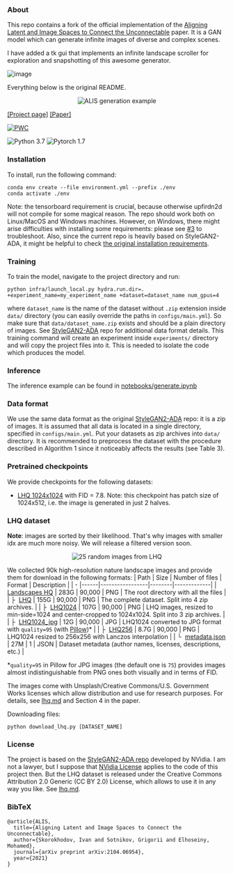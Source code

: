 ### About
This repo contains a fork of the official implementation of the [Aligning Latent and Image Spaces to Connect the Unconnectable](https://arxiv.org/abs/2104.06954) paper.
It is a GAN model which can generate infinite images of diverse and complex scenes.

I have added a tk gui that implements an infinite landscape scroller for exploration and snapshotting of this awesome generator.

![image](https://github.com/csibbitt/alis/assets/5091372/3032e537-52a2-4e67-9a2a-f7852f76083d)

Everything below is the original README.

<div style="text-align:center">
<img src="https://user-images.githubusercontent.com/3128824/116132029-bc294c00-a6d5-11eb-9bd4-ab125b1508b7.gif" alt="ALIS generation example"/>
</div>

[[Project page]](http://universome.github.io/alis)
[[Paper]](https://arxiv.org/abs/2104.06954)

[![PWC](https://img.shields.io/endpoint.svg?url=https://paperswithcode.com/badge/aligning-latent-and-image-spaces-to-connect/infinite-image-generation-on-lhq)](https://paperswithcode.com/sota/infinite-image-generation-on-lhq?p=aligning-latent-and-image-spaces-to-connect)

![Python 3.7](https://img.shields.io/badge/python-3.8.5-blueviolet.svg?style=plastic)
![Pytorch 1.7](https://img.shields.io/badge/pytorch-1.7-red.svg?style=plastic)

### Installation
To install, run the following command:
```
conda env create --file environment.yml --prefix ./env
conda activate ./env
```

Note: the tensorboard requirement is crucial, because otherwise upfirdn2d will not compile for some magical reason.
The repo should work both on Linux/MacOS and Windows machines.
However, on Windows, there might arise difficulties with installing some requirements: please see [#3](https://github.com/universome/alis/issues/3) to troubleshoot.
Also, since the current repo is heavily based on StyleGAN2-ADA, it might be helpful to check [the original installation requirements](https://github.com/NVlabs/stylegan2-ada-pytorch#requirements).


### Training
To train the model, navigate to the project directory and run:
```
python infra/launch_local.py hydra.run.dir=. +experiment_name=my_experiment_name +dataset=dataset_name num_gpus=4
```
where `dataset_name` is the name of the dataset without `.zip` extension inside `data/` directory (you can easily override the paths in `configs/main.yml`).
So make sure that `data/dataset_name.zip` exists and should be a plain directory of images.
See [StyleGAN2-ADA](https://github.com/NVlabs/stylegan2-ada-pytorch) repo for additional data format details.
This training command will create an experiment inside `experiments/` directory and will copy the project files into it.
This is needed to isolate the code which produces the model.


### Inference
The inference example can be found in [notebooks/generate.ipynb](notebooks/generate.ipynb)


### Data format
We use the same data format as the original [StyleGAN2-ADA](https://github.com/NVlabs/stylegan2-ada-pytorch) repo: it is a zip of images.
It is assumed that all data is located in a single directory, specified in `configs/main.yml`.
Put your datasets as zip archives into `data/` directory.
It is recommended to preprocess the dataset with the procedure described in Algorithm 1 since it noticeably affects the results (see Table 3).


### Pretrained checkpoints
We provide checkpoints for the following datasets:
- [LHQ 1024x1024](https://kaust-cair.s3.amazonaws.com/alis/lhq1024-snapshot.pkl) with FID = 7.8. Note: this checkpoint has patch size of 1024x512, i.e. the image is generated in just 2 halves.


### LHQ dataset

**Note**: images are sorted by their likelihood. That's why images with smaller idx are much more noisy.
We will release a filtered version soon.

<div style="text-align:center">
<img src="assets/lhq.png" alt="25 random images from LHQ" style="max-width: 500px"/>
</div>


We collected 90k high-resolution nature landscape images and provide them for download in the following formats:
| Path       | Size | Number of files | Format | Description |
| - |------|-----------------|--------|-------------|
| [Landscapes HQ](https://disk.yandex.ru/d/jyR2Y-w1p6otwg?w=1) | 283G | 90,000 | PNG | The root directory with all the files |
| &boxvr;&nbsp; [LHQ](https://disk.yandex.ru/d/gzI7AQlTVbvKQw?w=1) | 155G | 90,000 | PNG | The complete dataset. Split into 4 zip archives. |
| &boxvr;&nbsp; [LHQ1024](https://disk.yandex.ru/d/jUubeqkT0wbMRg?w=1) | 107G | 90,000 | PNG | LHQ images, resized to min-side=1024 and center-cropped to 1024x1024. Split into 3 zip archives. |
| &boxvr;&nbsp; [LHQ1024_jpg](https://disk.yandex.ru/d/Sz1gPiMoUregEQ) | 12G | 90,000 | JPG | LHQ1024 converted to JPG format with `quality=95` (with [Pillow](https://pillow.readthedocs.io/en/stable/))* |
| &boxvr;&nbsp; [LHQ256](https://disk.yandex.ru/d/HPEEntpLv8homg) | 8.7G | 90,000 | PNG | LHQ1024 resized to 256x256 with Lanczos interpolation |
| &boxur;&nbsp; [metadata.json](https://disk.yandex.ru/d/DOr5CP_QpZtGRQ) | 27M | 1 | JSON | Dataset metadata (author names, licenses, descriptions, etc.) |

*`quality=95` in Pillow for JPG images (the default one is `75`) provides images almost indistinguishable from PNG ones both visually and in terms of FID.

The images come with Unsplash/Creative Commons/U.S. Government Works licenses which allow distribution and use for research purposes.
For details, see [lhq.md](./lhq.md) and Section 4 in the paper.

Downloading files:
```
python download_lhq.py [DATASET_NAME]
```

### License
The project is based on the [StyleGAN2-ADA repo](https://github.com/NVlabs/stylegan2-ada-pytorch) developed by NVidia.
I am not a lawyer, but I suppose that [NVidia License](https://nvlabs.github.io/stylegan2-ada-pytorch/license.html) applies to the code of this project then.
But the LHQ dataset is released under the Creative Commons Attribution 2.0 Generic (CC BY 2.0) License, which allows to use it in any way you like. See [lhq.md](lhq.md).


### BibTeX
```
@article{ALIS,
  title={Aligning Latent and Image Spaces to Connect the Unconnectable},
  author={Skorokhodov, Ivan and Sotnikov, Grigorii and Elhoseiny, Mohamed},
  journal={arXiv preprint arXiv:2104.06954},
  year={2021}
}
```

